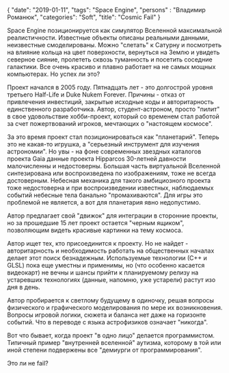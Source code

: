 {
   "date": "2019-01-11",
   "tags": "Space Engine",
   "persons" : "Владимир Романюк",
   "categories": "Soft",
   "title": "Cosmic Fail"
}

Space Engine позиционируется как симулятор Вселенной максимальной реалистичности. Известные объекты описаны реальными данными, неизвестные смоделированы. Можно "слетать" к Сатурну и посмотреть на влияние кольца на цвет поверхности, вернуться на Землю и увидеть северное сияние, пролететь сквозь туманность и посетить соседние галактики. Все очень красиво и плавно работает на не самых мощных компьютерах. Но успех ли это?

Проект начался в 2005 году. Пятнадцать лет - это долгострой уровня третьего Half-Life и Duke Nukem Forever. Причины - отказ от привлечения инвестиций, закрытые исходные коды и авторитарность единственного разработчика. Автор, студент-астроном, просто "пилит" в свое удовольствие хобби-проект, который со временем стал работой за счет пожертвований игроков, мечтающих о "настоящем космосе".

За это время проект стал позиционироваться как "планетарий". Теперь это не какая-то игрушка, а "серьезный инструмент для изучения астрономии". Но увы - на фоне современных звездных каталогов проекта Gaia данные проекта Hipparcos 30-летней давности малочисленны и недостоверны. Большая часть виртуальной Вселенной синтезирована или воспроизведена по изображениям, тоже не всегда достоверным. Небесная механика для такого амбициозного проекта тоже недостоверна и при воспроизведении известных, наблюдаемых событий небесные тела банально "промахиваются". Для игры это проблемой не является, а вот для планетария явно недопустимо.

Автор предлагает свой "движок" для интеграции в сторонние проекты, но за прошедшие 15 лет проект остается "черным ящиком", позволяющим видеть красивые картинки на тему космоса.

Автор ищет тех, кто присоединится к проекту. Но не найдет - авторитарность и необходимость работать на общественных началах делает этот поиск безнадежным. Используемые технологии (С++ и GLSL) пока еще уместны и применимы, но (что особенно касается видеокарт) не вечны и шансы прийти к планируемому релизу на устаревших технологиях (данные, напомню, уже устарели) растут изо дня в день.

Автор пробирается к светлому будущему в одиночку, решая вопросы физического и графического моделирования по мере их возникновения. Вопросы игровой логики, сюжета и баланса нет даже на горизонте событий. Что в переводе с языка астрофизиков означает "никогда".

Вот что бывает, когда проект "в одно лицо" делается программистом. Типичный пример "внутренней вселенной" аутизма, которому в той или иной степени подвержены все "демиурги от программирования".

Это ли не fail?
